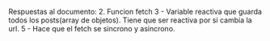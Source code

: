 Respuestas al documento: 
  2. Funcion fetch
  3 - Variable reactiva que guarda todos los posts(array de objetos). Tiene que ser reactiva por si cambia la url.
  5 - Hace que el fetch se sincrono y asincrono. 
